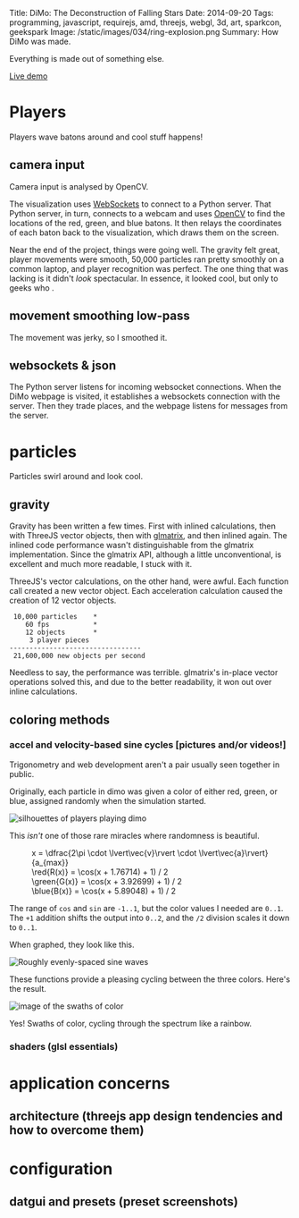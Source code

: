 Title: DiMo: The Deconstruction of Falling Stars
Date: 2014-09-20
Tags: programming, javascript, requirejs, amd, threejs, webgl, 3d, art, sparkcon, geekspark
Image: /static/images/034/ring-explosion.png
Summary: How DiMo was made.

Everything is made out of something else.

[Live demo][demo]

# Players

Players wave batons around and cool stuff happens!

## camera input

Camera input is analysed by OpenCV.

The visualization uses [WebSockets][ws] to connect to a Python server.  That
Python server, in turn, connects to a webcam and uses [OpenCV][opencv] to find
the locations of the red, green, and blue batons.  It then relays the
coordinates of each baton back to the visualization, which draws them on the
screen.

Near the end of the project, things were going well.  The gravity felt great,
player movements were smooth, 50,000 particles ran pretty smoothly on a common
laptop, and player recognition was perfect.  The one thing that was lacking is
it didn't *look* spectacular.  In essence, it looked cool, but only to geeks
who .


## movement smoothing low-pass

The movement was jerky, so I smoothed it.

## websockets & json

The Python server listens for incoming websocket connections.  When the DiMo
webpage is visited, it establishes a websockets connection with the server.
Then they trade places, and the webpage listens for messages from the server.

# particles

Particles swirl around and look cool.

## gravity

Gravity has been written a few times.  First with inlined calculations, then
with ThreeJS vector objects, then with [glmatrix][glm], and then inlined again.
The inlined code performance wasn't distinguishable from the glmatrix
implementation.  Since the glmatrix API, although a little unconventional, is
excellent and much more readable, I stuck with it.

ThreeJS's vector calculations, on the other hand, were awful.  Each function
call created a new vector object.  Each acceleration calculation caused the
creation of 12 vector objects.

     10,000 particles    *
        60 fps           *
        12 objects       *
         3 player pieces
    ---------------------------------
     21,600,000 new objects per second

Needless to say, the performance was terrible.  glmatrix's in-place vector
operations solved this, and due to the better readability, it won out over
inline calculations.

## coloring methods
### accel and velocity-based sine cycles [pictures and/or videos!]

Trigonometry and web development aren't a pair usually seen together in public.

Originally, each particle in dimo was given a color of either red, green, or
blue, assigned randomly when the simulation started.

![silhouettes of players playing dimo][random-colors]

This *isn't* one of those rare miracles where randomness is beautiful.

<figure>
    <div class="math">
        x = \dfrac{2\pi \cdot \lvert\vec{v}\rvert \cdot \lvert\vec{a}\rvert}{a_{max}}
    </div>
    <div class="math">
        \red{R(x)} = \cos(x + 1.76714) + 1) / 2
    </div>
    <div class="math">
        \green{G(x)} = \cos(x + 3.92699) + 1) / 2
    </div>
    <div class="math">
        \blue{B(x)} = \cos(x + 5.89048) + 1) / 2
    </div>
</figure>

The range of `cos` and `sin` are `-1..1`, but the color values I needed are
`0..1`.  The `+1` addition shifts the output into `0..2`, and the `/2` division
scales it down to `0..1`.

When graphed, they look like this.

![Roughly evenly-spaced sine waves][sinewaves]

These functions provide a pleasing cycling between the three colors.  Here's
the result.

![image of the swaths of color][swath-colors]

Yes!  Swaths of color, cycling through the spectrum like a rainbow.

### shaders (glsl essentials)

# application concerns
## architecture (threejs app design tendencies and how to overcome them)

# configuration
## datgui and presets (preset screenshots)

<link rel="stylesheet" type="text/css" href="{filename}/static/js/033/katex/katex.min.css">
<script src="{filename}/static/js/033/katex/katex.min.js"></script>
<script>
function render_math() {
    katex.render(this.innerHTML, this);
}
$('.math').each(render_math);
</script>

[sinewaves]: {filename}/static/images/034/sine_waves.png
[demo]: /static/projects/dimo/
[sparkcon]: http://www.sparkcon.com/
[geeksparkrh]: https://github.com/geekspark-rh/
[renderer]: https://github.com/geekspark-rh/dimo-renderer
[justis]: https://twitter.com/justis
[iphands]: https://twitter.com/ianpagehands
[gpucalc]: http://vimeo.com/97329154
[ws]: https://en.wikipedia.org/wiki/WebSocket
[opencv]: http://opencv.org/
[random-colors]: {filename}/static/images/034/random-colors.png
[swath-colors]: {filename}/static/images/034/swath-colors.png
[glm]: http://glmatrix.net/
